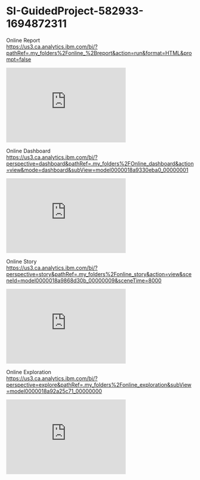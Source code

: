 # SI-GuidedProject-582933-1694872311

Online Report<br>
https://us3.ca.analytics.ibm.com/bi/?pathRef=.my_folders%2Fonline_%2Breport&action=run&format=HTML&prompt=false

<iframe src="https://us3.ca.analytics.ibm.com/bi/?pathRef=.my_folders%2Fonline_%2Breport&amp;closeWindowOnLastView=true&amp;ui_appbar=false&amp;ui_navbar=false&amp;shareMode=embedded&amp;action=run&amp;format=HTML&amp;prompt=false" width="320" height="200" frameborder="0" gesture="media" allow="encrypted-media" allowfullscreen=""></iframe>


Online Dashboard<br>
https://us3.ca.analytics.ibm.com/bi/?perspective=dashboard&pathRef=.my_folders%2FOnline_dashboard&action=view&mode=dashboard&subView=model0000018a9330eba0_00000001

<iframe src="https://us3.ca.analytics.ibm.com/bi/?perspective=dashboard&amp;pathRef=.my_folders%2FOnline_dashboard&amp;closeWindowOnLastView=true&amp;ui_appbar=false&amp;ui_navbar=false&amp;shareMode=embedded&amp;action=view&amp;mode=dashboard&amp;subView=model0000018a9330eba0_00000001" width="320" height="200" frameborder="0" gesture="media" allow="encrypted-media" allowfullscreen=""></iframe>


Online Story<br>
https://us3.ca.analytics.ibm.com/bi/?perspective=story&pathRef=.my_folders%2Fonline_story&action=view&sceneId=model0000018a9868d30b_00000009&sceneTime=8000

<iframe src="https://us3.ca.analytics.ibm.com/bi/?perspective=story&amp;pathRef=.my_folders%2Fonline_story&amp;closeWindowOnLastView=true&amp;ui_appbar=false&amp;ui_navbar=false&amp;shareMode=embedded&amp;action=view&amp;sceneId=model0000018a9868d30b_00000009&amp;sceneTime=8000" width="320" height="200" frameborder="0" gesture="media" allow="encrypted-media" allowfullscreen=""></iframe>


Online Exploration<br>
https://us3.ca.analytics.ibm.com/bi/?perspective=explore&pathRef=.my_folders%2Fonline_exploration&subView=model0000018a92a25c71_00000000

<iframe src="https://us3.ca.analytics.ibm.com/bi/?perspective=explore&amp;pathRef=.my_folders%2Fonline_exploration&amp;closeWindowOnLastView=true&amp;ui_appbar=false&amp;ui_navbar=false&amp;shareMode=embedded&amp;subView=model0000018a92a25c71_00000000" width="320" height="200" frameborder="0" gesture="media" allow="encrypted-media" allowfullscreen=""></iframe>
